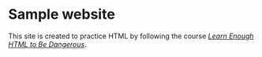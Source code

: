# Sample website 

This site is created to practice HTML by following the course [*Learn Enough HTML to Be Dangerous*](https://www.learnenough.com/html). 